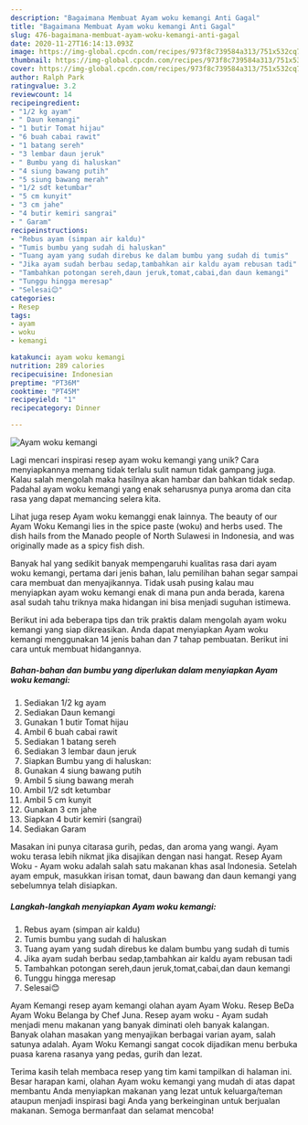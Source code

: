 ```yaml
---
description: "Bagaimana Membuat Ayam woku kemangi Anti Gagal"
title: "Bagaimana Membuat Ayam woku kemangi Anti Gagal"
slug: 476-bagaimana-membuat-ayam-woku-kemangi-anti-gagal
date: 2020-11-27T16:14:13.093Z
image: https://img-global.cpcdn.com/recipes/973f8c739584a313/751x532cq70/ayam-woku-kemangi-foto-resep-utama.jpg
thumbnail: https://img-global.cpcdn.com/recipes/973f8c739584a313/751x532cq70/ayam-woku-kemangi-foto-resep-utama.jpg
cover: https://img-global.cpcdn.com/recipes/973f8c739584a313/751x532cq70/ayam-woku-kemangi-foto-resep-utama.jpg
author: Ralph Park
ratingvalue: 3.2
reviewcount: 14
recipeingredient:
- "1/2 kg ayam"
- " Daun kemangi"
- "1 butir Tomat hijau"
- "6 buah cabai rawit"
- "1 batang sereh"
- "3 lembar daun jeruk"
- " Bumbu yang di haluskan"
- "4 siung bawang putih"
- "5 siung bawang merah"
- "1/2 sdt ketumbar"
- "5 cm kunyit"
- "3 cm jahe"
- "4 butir kemiri sangrai"
- " Garam"
recipeinstructions:
- "Rebus ayam (simpan air kaldu)"
- "Tumis bumbu yang sudah di haluskan"
- "Tuang ayam yang sudah direbus ke dalam bumbu yang sudah di tumis"
- "Jika ayam sudah berbau sedap,tambahkan air kaldu ayam rebusan tadi"
- "Tambahkan potongan sereh,daun jeruk,tomat,cabai,dan daun kemangi"
- "Tunggu hingga meresap"
- "Selesai😊"
categories:
- Resep
tags:
- ayam
- woku
- kemangi

katakunci: ayam woku kemangi 
nutrition: 289 calories
recipecuisine: Indonesian
preptime: "PT36M"
cooktime: "PT45M"
recipeyield: "1"
recipecategory: Dinner

---
```



![Ayam woku kemangi](https://img-global.cpcdn.com/recipes/973f8c739584a313/751x532cq70/ayam-woku-kemangi-foto-resep-utama.jpg)

Lagi mencari inspirasi resep ayam woku kemangi yang unik? Cara menyiapkannya memang tidak terlalu sulit namun tidak gampang juga. Kalau salah mengolah maka hasilnya akan hambar dan bahkan tidak sedap. Padahal ayam woku kemangi yang enak seharusnya punya aroma dan cita rasa yang dapat memancing selera kita.

Lihat juga resep Ayam woku kemanggi enak lainnya. The beauty of our Ayam Woku Kemangi lies in the spice paste (woku) and herbs used. The dish hails from the Manado people of North Sulawesi in Indonesia, and was originally made as a spicy fish dish.

Banyak hal yang sedikit banyak mempengaruhi kualitas rasa dari ayam woku kemangi, pertama dari jenis bahan, lalu pemilihan bahan segar sampai cara membuat dan menyajikannya. Tidak usah pusing kalau mau menyiapkan ayam woku kemangi enak di mana pun anda berada, karena asal sudah tahu triknya maka hidangan ini bisa menjadi suguhan istimewa.


Berikut ini ada beberapa tips dan trik praktis dalam mengolah ayam woku kemangi yang siap dikreasikan. Anda dapat menyiapkan Ayam woku kemangi menggunakan 14 jenis bahan dan 7 tahap pembuatan. Berikut ini cara untuk membuat hidangannya.

<!--inarticleads1-->

##### Bahan-bahan dan bumbu yang diperlukan dalam menyiapkan Ayam woku kemangi:

1. Sediakan 1/2 kg ayam
1. Sediakan  Daun kemangi
1. Gunakan 1 butir Tomat hijau
1. Ambil 6 buah cabai rawit
1. Sediakan 1 batang sereh
1. Sediakan 3 lembar daun jeruk
1. Siapkan  Bumbu yang di haluskan:
1. Gunakan 4 siung bawang putih
1. Ambil 5 siung bawang merah
1. Ambil 1/2 sdt ketumbar
1. Ambil 5 cm kunyit
1. Gunakan 3 cm jahe
1. Siapkan 4 butir kemiri (sangrai)
1. Sediakan  Garam


Masakan ini punya citarasa gurih, pedas, dan aroma yang wangi. Ayam woku terasa lebih nikmat jika disajikan dengan nasi hangat. Resep Ayam Woku - Ayam woku adalah salah satu makanan khas asal Indonesia. Setelah ayam empuk, masukkan irisan tomat, daun bawang dan daun kemangi yang sebelumnya telah disiapkan. 

<!--inarticleads2-->

##### Langkah-langkah menyiapkan Ayam woku kemangi:

1. Rebus ayam (simpan air kaldu)
1. Tumis bumbu yang sudah di haluskan
1. Tuang ayam yang sudah direbus ke dalam bumbu yang sudah di tumis
1. Jika ayam sudah berbau sedap,tambahkan air kaldu ayam rebusan tadi
1. Tambahkan potongan sereh,daun jeruk,tomat,cabai,dan daun kemangi
1. Tunggu hingga meresap
1. Selesai😊


Ayam Kemangi resep ayam kemangi olahan ayam Ayam Woku. Resep BeDa Ayam Woku Belanga by Chef Juna. Resep ayam woku - Ayam sudah menjadi menu makanan yang banyak diminati oleh banyak kalangan. Banyak olahan masakan yang menyajikan berbagai varian ayam, salah satunya adalah. Ayam Woku Kemangi sangat cocok dijadikan menu berbuka puasa karena rasanya yang pedas, gurih dan lezat. 

Terima kasih telah membaca resep yang tim kami tampilkan di halaman ini. Besar harapan kami, olahan Ayam woku kemangi yang mudah di atas dapat membantu Anda menyiapkan makanan yang lezat untuk keluarga/teman ataupun menjadi inspirasi bagi Anda yang berkeinginan untuk berjualan makanan. Semoga bermanfaat dan selamat mencoba!
